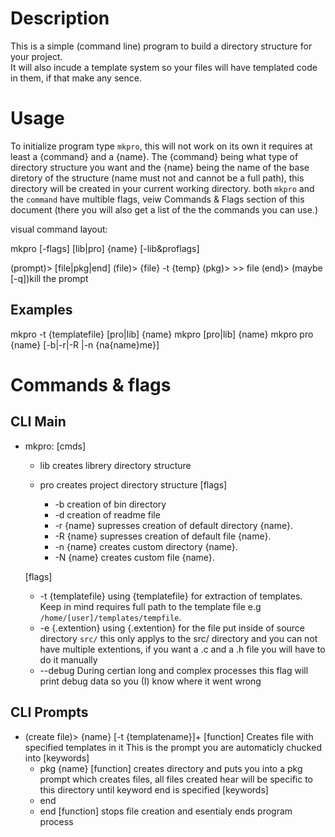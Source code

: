 # Description

This is a simple (command line) program to build a directory structure for your project. <br>
It will also incude a template system so your files will have templated code in them, if that make any sence.

# Usage

To initialize program type `mkpro`, this will not work on its own it requires at least a {command} and a {name}. The {command} being what type of directory structure you want and the {name} being the name of the base diretory of the structure (name must not and cannot be a full path), this directory will be created in your current working directory. both `mkpro` and the `command` have multible flags, veiw Commands & Flags section of this document (there you will also get a list of the the commands you can use.)

visual command layout:

mkpro [-flags] [lib|pro] {name} [-lib&proflags]


(prompt)> [file|pkg|end]
(file)> {file} -t {temp}
(pkg)> >> file
(end)> (maybe [-q])kill the prompt

## Examples

mkpro  -t {templatefile} [pro|lib] {name}
mkpro  [pro|lib] {name}
mkpro  pro {name} [-b|-r|-R |-n {na{name}me}]



# Commands & flags

## CLI Main 

 * mkpro:
   [cmds]
   - lib
     creates librery directory structure
   - pro
     creates project directory structure
     [flags]
     * -b
       creation of bin directory
     * -d
       creation of readme file
     * -r {name}
       supresses creation of default directory {name}. <br>
     * -R {name}
       supresses creation of default file {name}. <br>
       
     - -n {name}
       creates custom directory {name}. <br>
     - -N {name}
       creates custom file {name}. <br>

   [flags]
   - -t {templatefile}
     using {templatefile} for extraction of templates.
     Keep in mind requires full path to the template file e.g `/home/[user]/templates/tempfile`.
   - -e {.extention}
     using {.extention} for the file put inside of source directory `src/` this only applys to the
     src/ directory and you can not have multiple extentions, if you want a .c and a .h file you will
     have to do it manually
   - --debug
     During certian long and complex processes this flag will print debug data so you (I) know where it
     went wrong

## CLI Prompts
   * (create file)> {name} [-t {templatename}]+
     [function]
     Creates file with specified templates in it
     This is the prompt you are automaticly chucked into
     [keywords]
     - pkg {name}
      [function]
      creates directory and puts you into a pkg prompt which creates
      files, all files created hear will be specific to this directory
      until keyword end is specified
      [keywords]
      - end
     - end
      [function]
      stops file creation and esentialy ends program process